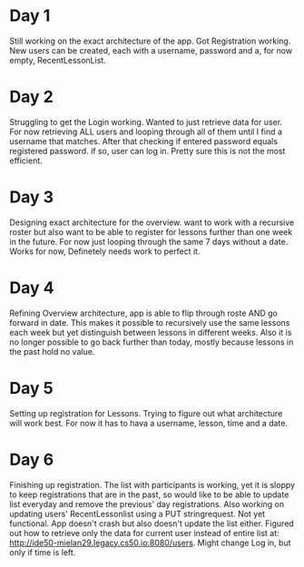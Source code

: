 # Day 1
Still working on the exact architecture of the app. Got Registration working. New users can be created, each with a username, password and a, for now empty, RecentLessonList.

# Day 2
Struggling to get the Login working. Wanted to just retrieve data for user. For now retrieving ALL users and looping through all of them until I find a username that matches.
After that checking if entered password equals registered password. if so, user can log in. Pretty sure this is not the most efficient.

# Day 3
Designing exact architecture for the overview. want to work with a recursive roster but also want to be able to register for lessons further than one week in the future. For now just looping
through the same 7 days without a date. Works for now, Definetely needs work to perfect it.

# Day 4
Refining Overview architecture, app is able to flip through roste AND go forward in date. This makes it possible to recursively use the same lessons each week but yet distinguish between
lessons in different weeks. Also it is no longer possible to go back further than today, mostly because lessons in the past hold no value.

# Day 5
Setting up registration for Lessons. Trying to figure out what architecture will work best. For now it has to hava a username, lesson, time and a date.

# Day 6
Finishing up registration. The list with participants is working, yet it is sloppy to keep registrations that are in the past, so would like to be able to update list everyday and remove the previous'
day registrations. Also working on updating users' RecentLessonlist using a PUT stringrequest. Not yet functional. App doesn't crash but also doesn't update the list either. Figured out how to retrieve only the data for current user
instead of entire list at: http://ide50-mielan29.legacy.cs50.io:8080/users. Might change Log in, but only if time is left.

